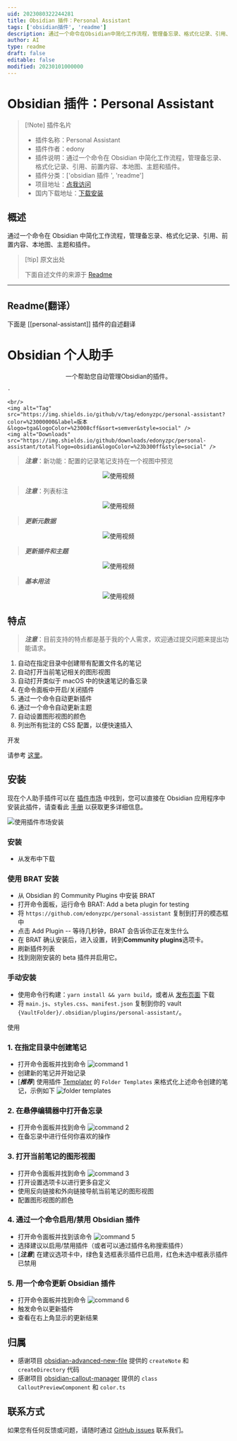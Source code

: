 ```yaml
---
uid: 2023080322244281
title: Obsidian 插件：Personal Assistant
tags: ['obsidian插件', 'readme']
description: 通过一个命令在Obsidian中简化工作流程，管理备忘录、格式化记录、引用、前置内容、本地图、主题和插件。
author: AI
type: readme
draft: false
editable: false
modified: 20230101000000
---
```


# Obsidian 插件：Personal Assistant

> [!Note] 插件名片
> - 插件名称：Personal Assistant
> - 插件作者：edony
> - 插件说明：通过一个命令在 Obsidian 中简化工作流程，管理备忘录、格式化记录、引用、前置内容、本地图、主题和插件。
> - 插件分类：['obsidian 插件 ', 'readme']
> - 项目地址：[点我访问](https://github.com/edonyzpc/personal-assistant)
> - 国内下载地址：[下载安装](https://pkmer.cn/products/plugin/pluginMarket/?personal-assistant)

## 概述

通过一个命令在 Obsidian 中简化工作流程，管理备忘录、格式化记录、引用、前置内容、本地图、主题和插件。

> [!tip] 原文出处
>
>下面自述文件的来源于 [Readme](https://ghproxy.net/https://raw.githubusercontent.com/edonyzpc/personal-assistant/master/README.md)

---

## Readme(翻译）

下面是 [[personal-assistant]] 插件的自述翻译

# Obsidian 个人助手

<p align="center">
    <span>一个帮助您自动管理Obsidian的插件。</span>
    <br/>

    ·
    
    <br/>
    <img alt="Tag" src="https://img.shields.io/github/v/tag/edonyzpc/personal-assistant?color=%23000000&label=版本&logo=tga&logoColor=%23008cff&sort=semver&style=social" />
    <img alt="Downloads" src="https://img.shields.io/github/downloads/edonyzpc/personal-assistant/total?logo=obsidian&logoColor=%23b300ff&style=social" />
</p>

<p align="center">

</p>

> ***注意***：新功能：配置的记录笔记支持在一个视图中预览

<div align="center">
<img src="./docs/personal-assistant-v1.2.4.gif" alt="使用视频"/>
</div>

> ***注意***：列表标注

<div align="center">
<img src="./docs/personal-assistant-v1.2.2.gif" alt="使用视频"/>
</div>

> ***更新元数据***

<div align="center">
<img src="./docs/personal-assistant-v1.2.0.gif" alt="使用视频"/>
</div>

> ***更新插件和主题***

<div align="center">
<img src="./docs/personal-assistant-v1.1.6.gif" alt="使用视频"/>
</div>

> ***基本用法***

<div align="center">
<img src="./docs/personal-assistant-v1.1.1.gif" alt="使用视频"/>
</div>

## 特点

> ***注意***：目前支持的特点都是基于我的个人需求，欢迎通过提交问题来提出功能请求。

1. 自动在指定目录中创建带有配置文件名的笔记
2. 自动打开当前笔记相关的图形视图
3. 自动打开类似于 macOS 中的快速笔记的备忘录
4. 在命令面板中开启/关闭插件
5. 通过一个命令自动更新插件
6. 通过一个命令自动更新主题
7. 自动设置图形视图的颜色
8. 列出所有批注的 CSS 配置，以便快速插入

开发

请参考 [这里](./DEVELOPEMENT.md)。

## 安装

现在个人助手插件可以在 [插件市场](https://obsidian.md/plugins?search=personal%20assistant#) 中找到，您可以直接在 Obsidian 应用程序中安装此插件，请查看此 [手册](https://help.obsidian.md/Extending+Obsidian/Community+plugins#Install+a+community+plugin) 以获取更多详细信息。

![使用插件市场安装](./docs/install-within-plugin-market.png)

### 安装

- 从发布中下载

### 使用 BRAT 安装

- 从 Obsidian 的 Community Plugins 中安装 BRAT
- 打开命令面板，运行命令 BRAT: Add a beta plugin for testing
- 将 `https://github.com/edonyzpc/personal-assistant` 复制到打开的模态框中
- 点击 Add Plugin -- 等待几秒钟，BRAT 会告诉你正在发生什么
- 在 BRAT 确认安装后，进入设置，转到**Community plugins**选项卡。
- 刷新插件列表
- 找到刚刚安装的 beta 插件并启用它。

### 手动安装

- 使用命令行构建：`yarn install && yarn build`，或者从 [发布页面](https://github.com/edonyzpc/personal-assistant/releases) 下载
- 将 `main.js`、`styles.css`、`manifest.json` 复制到你的 vault `{VaultFolder}/.obsidian/plugins/personal-assistant/`。

使用

### 1. 在指定目录中创建笔记

- 打开命令面板并找到命令
![command 1](./docs/command-1.png)
- 创建新的笔记并开始记录
- [***推荐***] 使用插件 [Templater](https://github.com/SilentVoid13/Templater) 的 `Folder Templates` 来格式化上述命令创建的笔记，示例如下
![folder templates](./docs/folder-templates.png)

### 2. 在悬停编辑器中打开备忘录

- 打开命令面板并找到命令
![command 2](./docs/command-2.png)
- 在备忘录中进行任何你喜欢的操作

### 3. 打开当前笔记的图形视图

- 打开命令面板并找到命令
![command 3](./docs/command-3.png)
- 打开设置选项卡以进行更多自定义
- 使用反向链接和外向链接导航当前笔记的图形视图
- 配置图形视图的颜色

### 4. 通过一个命令启用/禁用 Obsidian 插件

- 打开命令面板并找到该命令
![command 5](./docs/command-5.png)
- 选择建议以启用/禁用插件（或者可以通过插件名称搜索插件）
- [***注意***] 在建议选项卡中，绿色复选框表示插件已启用，红色未选中框表示插件已禁用

### 5. 用一个命令更新 Obsidian 插件

- 打开命令面板并找到命令
![command 6](./docs/command-6.png)
- 触发命令以更新插件
- 查看在右上角显示的更新结果

## 归属

- 感谢项目 [obsidian-advanced-new-file](https://github.com/vanadium23/obsidian-advanced-new-file) 提供的 `createNote` 和 `createDirectory` 代码
- 感谢项目 [obsidian-callout-manager](https://github.com/eth-p/obsidian-callout-manager) 提供的 `class CalloutPreviewComponent` 和 `color.ts`

## 联系方式

如果您有任何反馈或问题，请随时通过 [GitHub issues](https://github.com/edonyzpc/personal-assistant/issues) 联系我们。
